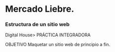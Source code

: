 # Mercado Liebre.
### Estructura de un sitio web
Digital House> PRÁCTICA INTEGRADORA

OBJETIVO
Maquetar un sitio web de principio a fin.
